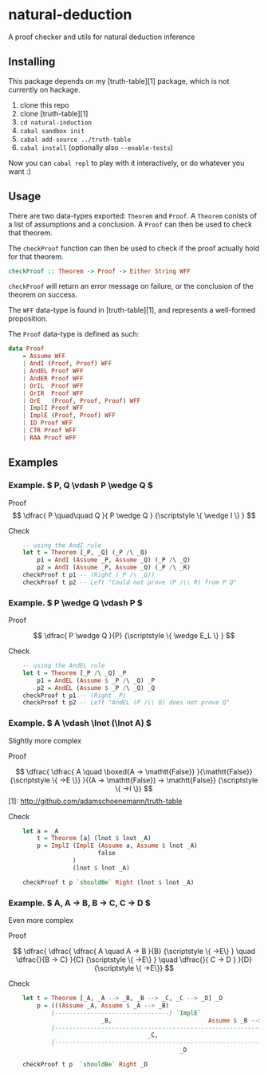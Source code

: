 # natural-deduction
A proof checker and utils for natural deduction inference

## Installing
This package depends on my [truth-table][1] package, which is not currently on hackage.

1. clone this repo
2. clone [truth-table][1]
3. `cd natural-induction`
4. `cabal sandbox init`
5. `cabal add-source ../truth-table`
6. `cabal install` (optionally also `--enable-tests`)

Now you can `cabal repl` to play with it interactively, or do whatever you want :) 

## Usage
There are two data-types exported: `Theorem` and `Proof`.
A `Theorem` conists of a list of assumptions and a conclusion.
A `Proof` can then be used to check that theorem.

The `checkProof` function can then be used to check if the proof actually hold for that theorem.

```haskell
checkProof :: Theorem -> Proof -> Either String WFF
```

`checkProof` will return an error message on failure, or the conclusion of the theorem on success.

The `WFF` data-type is found in [truth-table][1], and represents a well-formed proposition.

The `Proof` data-type is defined as such:

```haskell
data Proof
    = Assume WFF
    | AndI (Proof, Proof) WFF
    | AndEL Proof WFF
    | AndER Proof WFF
    | OrIL  Proof WFF
    | OrIR  Proof WFF
    | OrE   (Proof, Proof, Proof) WFF
    | ImplI Proof WFF
    | ImplE (Proof, Proof) WFF
    | ID Proof WFF
    | CTR Proof WFF
    | RAA Proof WFF
```

## Examples
### Example. $ P, Q \vdash P \wedge Q $

Proof
$$
\dfrac{
    P \quad\quad Q
}{ P \wedge Q } {\scriptstyle \{ \wedge I \} }
$$

Check
```haskell
    -- using the AndI rule
    let t = Theorem [_P, _Q] (_P /\ _Q)
        p1 = AndI (Assume _P, Assume _Q) (_P /\ _Q)
        p2 = AndI (Assume _P, Assume _Q) (_P /\ _R)
    checkProof t p1 -- (Right (_P /\ _Q))
    checkProof t p2 -- Left "Could not prove (P /\\ R) from P Q"
```

### Example. $ P \wedge Q \vdash P $


Proof

$$
\dfrac{
    P \wedge Q
}{P} {\scriptstyle \{ \wedge E_L \} }
$$

Check
```haskell
    -- using the AndEL rule
    let t = Theorem [_P /\ _Q] _P
        p1 = AndEL (Assume $ _P /\ _Q) _P
        p2 = AndEL (Assume $ _P /\ _Q) _Q
    checkProof t p1 -- (Right _P)
    checkProof t p2 -- Left "AndEL (P /\\ Q) does not prove Q"
```


### Example. $ A \vdash \lnot (\lnot A) $
Slightly more complex

Proof

$$
\dfrac{
    \dfrac{
        A \quad \boxed{A → \mathtt{False}}
    }{\mathtt{False}} {\scriptstyle \{ →E \}}
}{(A → \mathtt{False}) → \mathtt{False}} {\scriptstyle \{ →I \}}
$$
[1]: http://github.com/adamschoenemann/truth-table

Check
```haskell
    let a = _A
        t = Theorem [a] (lnot $ lnot _A)
        p = ImplI (ImplE (Assume a, Assume $ lnot _A)
                         false
                  )
                  (lnot $ lnot _A)

    checkProof t p `shouldBe` Right (lnot $ lnot _A)
```

### Example. $ A, A → B, B → C, C → D $
Even more complex


Proof

$$
\dfrac{
    \dfrac{
        \dfrac{
            A
            \quad
            A → B
        }{B} {\scriptstyle \{ →E\} }
        \quad
        \dfrac{}{B → C}
    }{C}                    {\scriptstyle \{ →E\} }
    \quad
    \dfrac{}{ C → D }
}{D}    {\scriptstyle \{ →E\}}
$$

Check
```haskell
    let t = Theorem [_A, _A --> _B, _B --> _C, _C --> _D] _D
        p = (((Assume _A, Assume $ _A --> _B)
            {--------------------------------} `ImplE`
                          _B,                           Assume $ _B --> _C)
            {---------------------------------------------------------------} `ImplE`
                                       _C,                                              Assume $ _C --> _D)
            {----------------------------------------------------------------------------------------------} `ImplE`
                                                _D

    checkProof t p  `shouldBe` Right _D
```